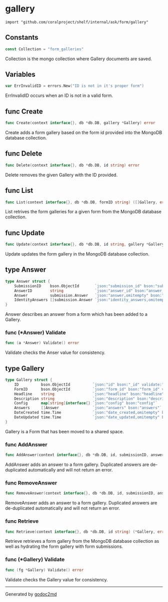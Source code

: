
# gallery
    import "github.com/coralproject/shelf/internal/ask/form/gallery"




## Constants
``` go
const Collection = "form_galleries"
```
Collection is the mongo collection where Gallery documents are
saved.


## Variables
``` go
var ErrInvalidID = errors.New("ID is not in it's proper form")
```
ErrInvalidID occurs when an ID is not in a valid form.


## func Create
``` go
func Create(context interface{}, db *db.DB, gallery *Gallery) error
```
Create adds a form gallery based on the form id provided into the
MongoDB database collection.


## func Delete
``` go
func Delete(context interface{}, db *db.DB, id string) error
```
Delete removes the given Gallery with the ID provided.


## func List
``` go
func List(context interface{}, db *db.DB, formID string) ([]Gallery, error)
```
List retrives the form galleries for a given form from the MongoDB database
collection.


## func Update
``` go
func Update(context interface{}, db *db.DB, id string, gallery *Gallery) error
```
Update updates the form gallery in the MongoDB database
collection.



## type Answer
``` go
type Answer struct {
    SubmissionID    bson.ObjectId       `json:"submission_id" bson:"submission_id" validate:"required"`
    AnswerID        string              `json:"answer_id" bson:"answer_id" validate:"required,uuid"`
    Answer          submission.Answer   `json:"answer,omitempty" bson:"-" validate:"-"`
    IdentityAnswers []submission.Answer `json:"identity_answers,omitempty" bson:"-"`
}
```
Answer describes an answer from a form which has been added to a
Gallery.











### func (\*Answer) Validate
``` go
func (a *Answer) Validate() error
```
Validate checks the Anser value for consistency.



## type Gallery
``` go
type Gallery struct {
    ID          bson.ObjectId          `json:"id" bson:"_id" validate:"required"`
    FormID      bson.ObjectId          `json:"form_id" bson:"form_id" validate:"required"`
    Headline    string                 `json:"headline" bson:"headline"`
    Description string                 `json:"description" bson:"description"`
    Config      map[string]interface{} `json:"config" bson:"config"`
    Answers     []Answer               `json:"answers" bson:"answers"`
    DateCreated time.Time              `json:"date_created,omitempty" bson:"date_created,omitempty"`
    DateUpdated time.Time              `json:"date_updated,omitempty" bson:"date_updated,omitempty"`
}
```
Gallery is a Form that has been moved to a shared space.









### func AddAnswer
``` go
func AddAnswer(context interface{}, db *db.DB, id, submissionID, answerID string) (*Gallery, error)
```
AddAnswer adds an answer to a form gallery. Duplicated answers
are de-duplicated automatically and will not return an error.


### func RemoveAnswer
``` go
func RemoveAnswer(context interface{}, db *db.DB, id, submissionID, answerID string) (*Gallery, error)
```
RemoveAnswer adds an answer to a form gallery. Duplicated answers
are de-duplicated automatically and will not return an error.


### func Retrieve
``` go
func Retrieve(context interface{}, db *db.DB, id string) (*Gallery, error)
```
Retrieve retrieves a form gallery from the MongoDB database
collection as well as hydrating the form gallery with form submissions.




### func (\*Gallery) Validate
``` go
func (fg *Gallery) Validate() error
```
Validate checks the Gallery value for consistency.









- - -
Generated by [godoc2md](http://godoc.org/github.com/davecheney/godoc2md)